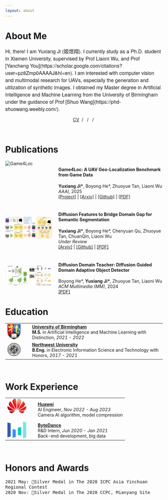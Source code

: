 ```yaml
---
layout: about 
---
```



# About Me
<span style="font-family: 'Helvetica Neue', sans-serif; font-size: 16px;">
Hi, there! I am Yuxiang Ji (姬煜翔).
I currently study as a Ph.D. student in Xiamen University, supervised by Prof Liaoni Wu, and Prof [Yancheng You](https://scholar.google.com/citations?user=pz8Zmp0AAAAJ&hl=en).
I am interested with computer vision and multimodal research for UAVs, especially the generation and utilization of synthetic images.
I obtained my Master degree in Artificial Intelligence and Machine Learning from the University of Birmingham under the guidance of Prof [Shuo Wang](https://phd-shuowang.weebly.com/).
</span>

<p style="text-align:center;">
  <a href="./assets/pdf/CV_YuxiangJi.pdf">CV</a> &nbsp;/&nbsp;
  <a href="mailto:yuxiangji@stu.xmu.edu.cn"><i class="fa-solid fa-envelope"></i></a> &nbsp;/&nbsp;
  <a href="https://scholar.google.com/citations?hl=zh-CN&user=XmODrKRH5H4C"><i class="fa-brands fa-google-scholar"></i></a> &nbsp;/&nbsp;
  <a href="https://github.com/Yux1angJi"><i class="fa-brands fa-github"></i></a>
</p>

<br/>

# Publications

<!-- <div class="publications-container"> -->
<div style="display: flex; align-items: flex-start; margin-bottom: 20px">
    <img src="assets/img/GTA-UAV-demo.png" alt="Game4Loc" width="150" height="80">
    <div style="margin-left: 20px;">
        <h4>Game4Loc: A UAV Geo-Localization Benchmark from Game Data</h4>
        <div class="custom-text"><strong>Yuxiang Ji*</strong>, Boyong He*, Zhuoyue Tan, Liaoni Wu <br></div>
        <div class="custom-text"><em>AAAI</em>, 2025</div>
        <div class="custom-text"><a href="https://yux1angji.github.io/game4loc">[Project]</a> | <a href="https://arxiv.org/abs/2409.16925">[Arxiv]</a> | <a href="https://github.com/Yux1angJi/GTA-UAV">[Github]</a> | <a href="https://arxiv.org/pdf/2409.16925">[PDF]</a> </div>
    </div>
</div>


<div style="display: flex; align-items: center; margin-bottom: 20px">
    <img src="assets/img/diff.jpg" alt="DIFF" width="150" height="70">
    <div style="margin-left: 20px;">
        <h4>Diffusion Features to Bridge Domain Gap for Semantic Segmentation</h4>
        <div class="custom-text"><strong>Yuxiang Ji*</strong>, Boyong He*, Chenyuan Qu, Zhuoyue Tan, ChuanQin, Liaoni Wu</div>
        <div class="custom-text"><em>Under Review</em></div>
        <div class="custom-text"><a href="https://arxiv.org/abs/2406.00777">[Arxiv]</a> | <a href="https://github.com/Yux1angJi/DIFF">[Github]</a> | <a href="assets/pdf/diff.pdf">[PDF]</a></div>
    </div>
</div>

<div style="display: flex; align-items: center; margin-bottom: 20px">
    <img src="assets/img/ddt.png" alt="DDT" width="150" height="70">
    <div style="margin-left: 20px;">
        <h4>Diffusion Domain Teacher: Diffusion Guided Domain Adaptive Object Detector</h4>
        <div class="custom-text">Boyong He*, <strong>Yuxiang Ji*</strong>, Zhuoyue Tan, Liaoni Wu</div>
        <div class="custom-text"><em>ACM Multimedia (MM)</em>, 2024</div>
        <div class="custom-text"><a href="assets/pdf/Diffusion_Domain_Teacher.pdf">[PDF]</a></div>
    </div>
</div>
<!-- </div> -->

# Education

<table>
    <tr>
        <td style="vertical-align: middle; padding-right: 30px;"><img src="assets/img/uob.png" alt="University of Birmingham Logo" width="55px" /></td>
        <td style="vertical-align: middle;">
            <a href="http://www.birmingham.ac.uk" target="_blank" style="text-decoration: underline;"><strong>University of Birmingham</strong></a><br>
            <strong>M.S.</strong> in  Artificial Intelligence and Machine Learning with Distinction, <em>2021 - 2022</em>
        </td>
    </tr>
    <tr>
        <td style="vertical-align: middle; padding-right: 30px;"><img src="assets/img/nwu.png" alt="Northwest University Logo" width="60px" /></td>
        <td style="vertical-align: middle;">
            <a href="https://www.nwu.edu.cn/" target="_blank" style="text-decoration: underline;"><strong>Northwest University</strong></a><br>
            <strong>B.Eng.</strong> in Electronic Information Science and Technology with Honors, <em>2017 - 2021</em>
        </td>
    </tr>
</table>

<br/>

# Work Experience

<table>
    <tr>
        <td style="vertical-align: middle; padding-right: 30px; padding-bottom: 20px;"><img src="assets/img/huawei.png" alt="Huawei LOGO" width="60px" /></td>
        <td style="vertical-align: middle; ">
            <a href="https://www.huawei.com/en/" target="_blank" style="text-decoration: underline;"><strong>Huawei</strong></a><br>
            AI Engineer, <i>Nov 2022 - Aug 2023</i><br>
            Camera AI algorithm, model compression
        </td>
    </tr>
    <tr>
        <td style="vertical-align: middle; padding-right: 30px;"><img src="assets/img/bytedance.svg" alt="ByteDance LOGO" width="60px" /></td>
        <td style="vertical-align: middle;">
            <a href="https://www.bytedance.com/en/" target="_blank" style="text-decoration: underline;"><strong>ByteDance</strong></a><br>
            R&D Intern, <i>Jun 2020 - Jan 2021</i><br>
            Back-end development, big data
        </td>
    </tr>
</table>

<br/>

# Honors and Awards

<span style="font-family: monospace;">2021 May: 🥈Silver Medal in The 2020 ICPC Asia Yinchuan Regional Contest</span> <br>
<span style="font-family: monospace;">2020 Nov: 🥈Silver Medal in The 2020 CCPC, Mianyang Site</span> <br>

<br/>

